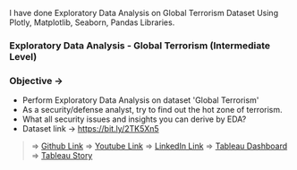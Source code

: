 I have done Exploratory Data Analysis on Global Terrorism Dataset Using Plotly, Matplotlib, Seaborn, Pandas Libraries. 

### Exploratory Data Analysis - Global Terrorism (Intermediate Level)
### Objective ->
- Perform Exploratory Data Analysis on dataset 'Global Terrorism'
- As a security/defense analyst, try to find out the hot zone of terrorism.
- What all security issues and insights you can derive by EDA?
- Dataset link -> https://bit.ly/2TK5Xn5

> => [Github Link](https://github.com/karandoke44/The-Spark-Foundation-Internship-Tasks/tree/main/Task-4%20EDA%20on%20Global%20Terrorism)
> => [Youtube Link](https://youtu.be/uGHZw0S6uPA) 
> => [LinkedIn Link](https://www.linkedin.com/posts/karan-doke-0154771aa_global-terrorism-eda-tableau-dashboard-activity-6907181099852681216-0Q7P?utm_source=linkedin_share&utm_medium=member_desktop_web) 
> => [Tableau Dashboard](https://lnkd.in/gg9Rf-33)
> => [Tableau Story](https://lnkd.in/gCvRH65e)<br>
